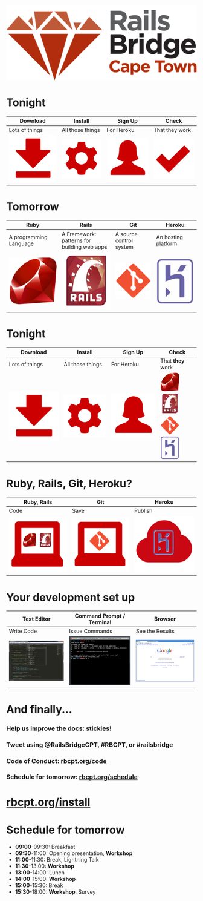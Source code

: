 <!SLIDE centereverything bullets>
![Railsbridge](img/rails-bridge-cape-town-logo-large.png)

<!SLIDE center>
# Tonight

|Download|Install|Sign Up|Check|
|---|---|---|---|
|Lots of things|All those things|For Heroku|That they work|
| <img src="img/download.png" alt="Download" > | <img src="img/install.png" alt="Install" > | <img src="img/user.png" alt="Sign Up" > | <img src="img/check.png" alt="Check" > |

<!SLIDE center>
# Tomorrow

|Ruby|Rails|Git|Heroku|
|---|---|---|---|
|A programming Language|A Framework: patterns for building web apps|A source control system|An hosting platform|
| <img src="img/ruby-logo.jpg" alt="Ruby" width="250"> | <img src="img/rails_logo.jpg" alt="Rails" width="250"> | <img src="img/git-icon.png" alt="Git" width="250"> | <img src="img/heroku-logo.png" alt="Heroku"  width="250" > |

<!SLIDE center>
# Tonight

|Download|Install|Sign Up|Check|
|---|---|---|---|
|Lots of things|All those things|For Heroku|That **they** work|
| <img src="img/download.png" alt="Download" > | <img src="img/install.png" alt="Install" > | <img src="img/user.png" alt="Sign Up" > | <img src="img/ruby-logo.jpg" alt="Ruby" width="50" > <img src="img/rails_logo.jpg" alt="Rails" width="50" > <img src="img/git-icon.png" alt="Git" width="50" > <img src="img/heroku-logo.png" alt="Heroku" width="50" > |

<!SLIDE center>
# Ruby, Rails, Git, Heroku?

|Ruby, Rails|Git|Heroku|
|---|---|---|
|Code|Save|Publish|
| <img src="img/fit-together-ruby-rails.png" alt="Ruby, Rails" width="250"> | <img src="img/fit-together-git.png" alt="Git" width="250"> | <img src="img/fit-together-heroku.png" alt="Heroku" width="250"> |


<!SLIDE center>
# Your development set up

|Text Editor|Command Prompt / Terminal|Browser|
|---|---|---|
|Write Code|Issue Commands|See the Results|
| <img src="img/set-up-text-editor.png" alt="Sublime Text" width="250"> | <img src="img/set-up-terminal.png" alt="Terminal" width="250"> | <img src="img/set-up-browser.png" alt="Browser" width="250"> |

<!SLIDE bullets>
# And finally...

### Help us improve the docs: stickies!
### Tweet using @RailsBridgeCPT, #RBCPT, or #railsbridge
### Code of Conduct: [rbcpt.org/code](http://rbcpt.org/code/)
### Schedule for tomorrow: [rbcpt.org/schedule](http://rbcpt.org/schedule/)

# [rbcpt.org/install](http://rbcpt.org/install/)

<!SLIDE bullets>
# Schedule for tomorrow

 * **09:00**-09:30: Breakfast
 * **09:30**-11:00: Opening presentation, **Workshop**
 * **11:00**-11:30: Break, Lightning Talk
 * **11:30**-13:00: **Workshop**
 * **13:00**-14:00: Lunch
 * **14:00**-15:00: **Workshop**
 * **15:00**-15:30: Break
 * **15:30**-18:00: **Workshop**, Survey
